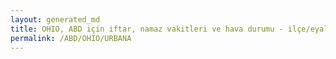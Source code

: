 ```yaml
---
layout: generated_md
title: OHIO, ABD için iftar, namaz vakitleri ve hava durumu - ilçe/eyalet seç
permalink: /ABD/OHIO/URBANA
---
```


<script type="text/javascript">
  var country = ABD;
  var city = OHIO;
  var state = URBANA;
  var lat = 72;
  var lon = 21;
</script>
